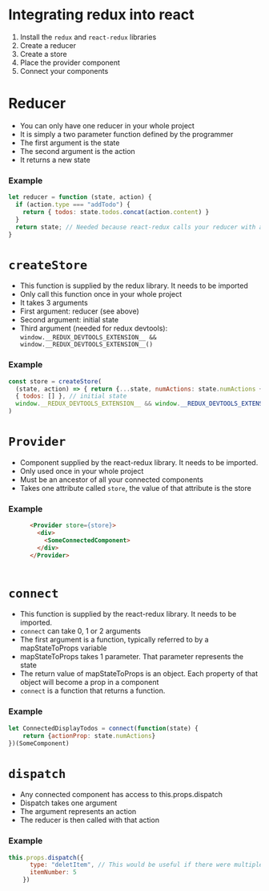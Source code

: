 # Integrating redux into react
1. Install the `redux` and `react-redux` libraries
2. Create a reducer
3. Create a store
4. Place the provider component
5. Connect your components

# Reducer
- You can only have one reducer in your whole project
- It is simply a two parameter function defined by the programmer
- The first argument is the state
- The second argument is the action
- It returns a new state

### Example
```javascript
let reducer = function (state, action) {
  if (action.type === "addTodo") {
    return { todos: state.todos.concat(action.content) }
  }
  return state; // Needed because react-redux calls your reducer with an @@init action
}
```

# `createStore`
- This function is supplied by the redux library. It needs to be imported
- Only call this function once in your whole project
- It takes 3 arguments
- First argument: reducer (see above)
- Second argument: initial state
- Third argument (needed for redux devtools): `window.__REDUX_DEVTOOLS_EXTENSION__ && window.__REDUX_DEVTOOLS_EXTENSION__()`

### Example
```javascript
const store = createStore(
  (state, action) => { return {...state, numActions: state.numActions + 1} }, // reducer
  { todos: [] }, // initial state
  window.__REDUX_DEVTOOLS_EXTENSION__ && window.__REDUX_DEVTOOLS_EXTENSION__()
)
```

# `Provider`
- Component supplied by the react-redux library. It needs to be imported.
- Only used once in your whole project
- Must be an ancestor of all your connected components
- Takes one attribute called `store`, the value of that attribute is the store

### Example

```html
      <Provider store={store}>
        <div>
          <SomeConnectedComponent>
        </div>
      </Provider>
   
```

# `connect`
- This function is supplied by the react-redux library. It needs to be imported.
- `connect` can take 0, 1 or 2 arguments
- The first argument is a function, typically referred to by a mapStateToProps variable
- mapStateToProps takes 1 parameter. That parameter represents the state
- The return value of mapStateToProps is an object. Each property of that object will become a prop in a component
- `connect` is a function that returns a function.

### Example
```javascript
let ConnectedDisplayTodos = connect(function(state) {
    return {actionProp: state.numActions}
})(SomeComponent)
```

# `dispatch`
- Any connected component has access to this.props.dispatch 
- Dispatch takes one argument
- The argument represents an action
- The reducer is then called with that action

### Example
```javascript
this.props.dispatch({
      type: "deletItem", // This would be useful if there were multiple actions
      itemNumber: 5
    })
```
